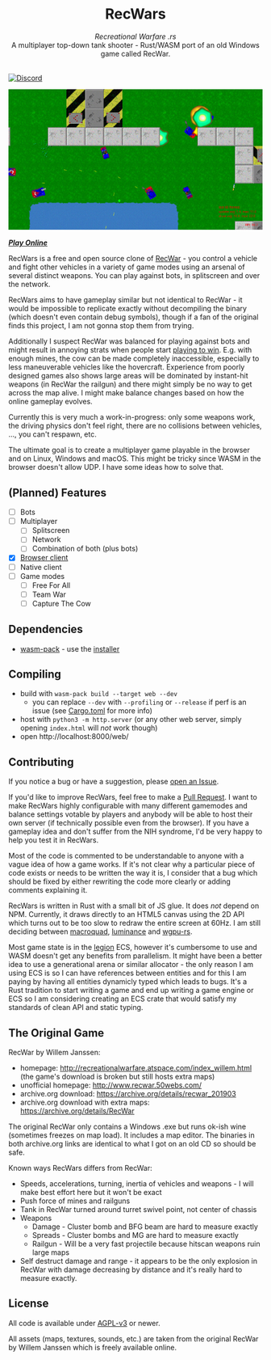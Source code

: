 <div align="center">
    <h1>RecWars</h1>
    <i>Recreational Warfare .rs</i>
    <br />
    A multiplayer top-down tank shooter - Rust/WASM port of an old Windows game called RecWar.
</div>
<br />

[![Discord](https://img.shields.io/discord/770013530593689620?label=discord)](https://discord.gg/9BQVVgV)

<!-- Note to my future OCD: The ideal image width for github is 838 pixels -->
[![Gameplay](media/screenshot.jpg)](https://martin-t.gitlab.io/gitlab-pages/rec-wars/web)

_**[Play Online](https://martin-t.gitlab.io/gitlab-pages/rec-wars/web)**_

RecWars is a free and open source clone of [RecWar](#the-original-game) - you control a vehicle and fight other vehicles in a variety of game modes using an arsenal of several distinct weapons. You can play against bots, in splitscreen and over the network.

RecWars aims to have gameplay similar but not identical to RecWar - it would be impossible to replicate exactly without decompiling the binary (which doesn't even contain debug symbols), though if a fan of the original finds this project, I am not gonna stop them from trying.

Additionally I suspect RecWar was balanced for playing against bots and might result in annoying strats when people start [playing to win](http://www.sirlin.net/articles/playing-to-win). E.g. with enough mines, the cow can be made completely inaccessible, especially to less maneuverable vehicles like the hovercraft. Experience from poorly designed games also shows large areas will be dominated by instant-hit weapons (in RecWar the railgun) and there might simply be no way to get across the map alive. I might make balance changes based on how the online gameplay evolves.

Currently this is very much a work-in-progress: only some weapons work, the driving physics don't feel right, there are no collisions between vehicles, ..., you can't respawn, etc.

The ultimate goal is to create a multiplayer game playable in the browser and on Linux, Windows and macOS. This might be tricky since WASM in the browser doesn't allow UDP. I have some ideas how to solve that.

(Planned) Features
------------------

- [ ] Bots
- [ ] Multiplayer
    - [ ] Splitscreen
    - [ ] Network
    - [ ] Combination of both (plus bots)
- [x] [Browser client](https://martin-t.gitlab.io/gitlab-pages/rec-wars/web)
- [ ] Native client
- [ ] Game modes
    - [ ] Free For All
    - [ ] Team War
    - [ ] Capture The Cow

Dependencies
------------

- [wasm-pack](https://github.com/rustwasm/wasm-pack) - use the [installer](https://rustwasm.github.io/wasm-pack/installer/)

Compiling
---------

- build with `wasm-pack build --target web --dev`
    - you can replace `--dev` with `--profiling` or `--release` if perf is an issue (see [Cargo.toml](Cargo.toml) for more info)
- host with `python3 -m http.server` (or any other web server, simply opening `index.html` will *not* work though)
- open http://localhost:8000/web/

Contributing
------------

If you notice a bug or have a suggestion, please [open an Issue](https://github.com/martin-t/rec-wars/issues/new).

If you'd like to improve RecWars, feel free to make a [Pull Request](https://github.com/martin-t/rec-wars/pulls). I want to make RecWars highly configurable with many different gamemodes and balance settings votable by players and anybody will be able to host their own server (if technically possible even from the browser). If you have a gameplay idea and don't suffer from the NIH syndrome, I'd be very happy to help you test it in RecWars.

Most of the code is commented to be understandable to anyone with a vague idea of how a game works. If it's not clear why a particular piece of code exists or needs to be written the way it is, I consider that a bug which should be fixed by either rewriting the code more clearly or adding comments explaining it.

RecWars is written in Rust with a small bit of JS glue. It does *not* depend on NPM. Currently, it draws directly to an HTML5 canvas using the 2D API which turns out to be too slow to redraw the entire screen at 60Hz. I am still deciding between [macroquad](https://github.com/not-fl3/macroquad), [luminance](https://github.com/phaazon/luminance-rs) and [wgpu-rs](https://github.com/gfx-rs/wgpu-rs).

Most game state is in the [legion](https://github.com/amethyst/legion) ECS, however it's cumbersome to use and WASM doesn't get any benefits from parallelism. It might have been a better idea to use a generational arena or similar allocator - the only reason I am using ECS is so I can have references between entities and for this I am paying by having all entities dynamicly typed which leads to bugs. It's a Rust tradition to start writing a game and end up writing a game engine or ECS so I am considering creating an ECS crate that would satisfy my standards of clean API and static typing.

The Original Game
-----------------

RecWar by Willem Janssen:
- homepage: http://recreationalwarfare.atspace.com/index_willem.html (the game's download is broken but still hosts extra maps)
- unofficial homepage: http://www.recwar.50webs.com/
- archive.org download: https://archive.org/details/recwar_201903
- archive.org download with extra maps: https://archive.org/details/RecWar

The original RecWar only contains a Windows .exe but runs ok-ish wine (sometimes freezes on map load). It includes a map editor. The binaries in both archive.org links are identical to what I got on an old CD so should be safe.

Known ways RecWars differs from RecWar:
- Speeds, accelerations, turning, inertia of vehicles and weapons - I will make best effort here but it won't be exact
- Push force of mines and railguns
- Tank in RecWar turned around turret swivel point, not center of chassis
- Weapons
    - Damage - Cluster bomb and BFG beam are hard to measure exactly
    - Spreads - Cluster bombs and MG are hard to measure exactly
    - Railgun - Will be a very fast projectile because hitscan weapons ruin large maps
- Self destruct damage and range - it appears to be the only explosion in RecWar with damage decreasing by distance and it's really hard to measure exactly.


License
-------

<!-- When updating this, also update LICENSE and Cargo.toml -->
All code is available under [AGPL-v3](agpl-3.0.txt) or newer.

All assets (maps, textures, sounds, etc.) are taken from the original RecWar by Willem Janssen which is freely available online.
